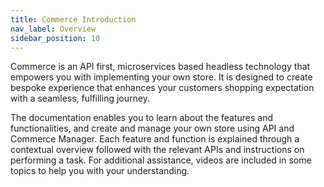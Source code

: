 ```yaml
---
title: Commerce Introduction
nav_label: Overview
sidebar_position: 10
---
```


Commerce is an API first, microservices based headless technology that empowers you with implementing your own store. It is designed to create bespoke experience that enhances your customers shopping expectation with a seamless, fulfilling journey. 

The documentation enables you to learn about the features and functionalities, and create and manage your own store using API and Commerce Manager. Each feature and function is explained through a contextual overview followed with the relevant APIs and instructions on performing a task. For additional assistance, videos are included in some topics to help you with your understanding.

